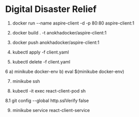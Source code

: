 # Digital Disaster Relief

1. docker run --name aspire-client -d -p 80:80 aspire-client:1

2. docker build . -t anokhadocker/aspire-client:1

3. docker push anokhadocker/aspire-client:1  

4. kubectl apply -f client.yaml

5. kubectl delete -f client.yaml

6 a) minikube docker-env  b) eval $(minikube docker-env)

7. minikube ssh

8. kubectl -it exec react-client-pod sh

8.1 git config --global http.sslVerify false

9. minikube service react-client-service

